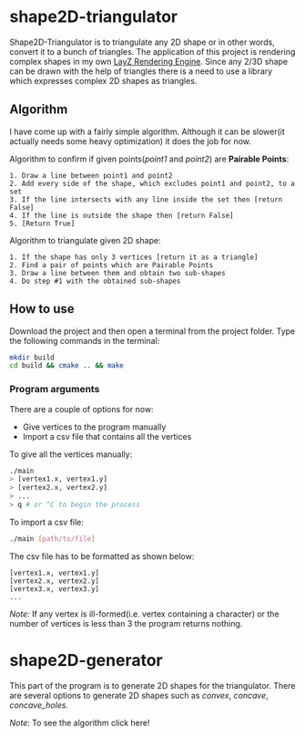 # shape2D-triangulator

Shape2D-Triangulator is to triangulate any 2D shape or in other words, convert it to a bunch of triangles. The application of this project is rendering complex shapes in my own [LayZ Rendering Engine](https://github.com/AliKhudiyev/LayZ-Renderer-Engine). Since any 2/3D shape can be drawn with the help of triangles there is a need to use a library which expresses complex 2D shapes as triangles.

## Algorithm

I have come up with a fairly simple algorithm. Although it can be slower(it actually needs some heavy optimization) it does the job for now.

Algorithm to confirm if given points(*point1* and *point2*) are **Pairable Points**:

```
1. Draw a line between point1 and point2
2. Add every side of the shape, which excludes point1 and point2, to a set
3. If the line intersects with any line inside the set then [return False]
4. If the line is outside the shape then [return False]
5. [Return True]
```

Algorithm to triangulate given 2D shape:

```
1. If the shape has only 3 vertices [return it as a triangle]
2. Find a pair of points which are Pairable Points
3. Draw a line between them and obtain two sub-shapes
4. Do step #1 with the obtained sub-shapes
```

## How to use

Download the project and then open a terminal from the project folder. Type the following commands in the terminal:

```bash
mkdir build
cd build && cmake .. && make
```

### Program arguments

There are a couple of options for now:

- Give vertices to the program manually
- Import a csv file that contains all the vertices

To give all the vertices manually:

```bash
./main
> [vertex1.x, vertex1.y]
> [vertex2.x, vertex2.y]
> ...
> q # or ^C to begin the process
```

To import a csv file:

```bash
./main [path/to/file]
```

The csv file has to be formatted as shown below:

```
[vertex1.x, vertex1.y]
[vertex2.x, vertex2.y]
[vertex3.x, vertex3.y]
...
```

*Note:* If any vertex is ill-formed(i.e. vertex containing a character) or the number of vertices is less than 3 the program returns nothing.

# shape2D-generator

This part of the program is to generate 2D shapes for the triangulator. There are several options to generate 2D shapes such as *convex*, *concave*, *concave_holes*.

*Note:* To see the algorithm click here!
